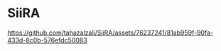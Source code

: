 # SiiRA





https://github.com/tahazalzali/SiiRA/assets/76237241/81ab959f-90fa-433d-8c0b-576efdc50083

